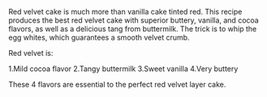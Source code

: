 Red velvet cake is much more than vanilla cake tinted red. This recipe produces the best red velvet cake with superior buttery, vanilla, and cocoa flavors, as well as a delicious tang from buttermilk. The trick is to whip the egg whites, which guarantees a smooth velvet crumb.

Red velvet is:

1.Mild cocoa flavor
2.Tangy buttermilk
3.Sweet vanilla
4.Very buttery

These 4 flavors are essential to the perfect red velvet layer cake.